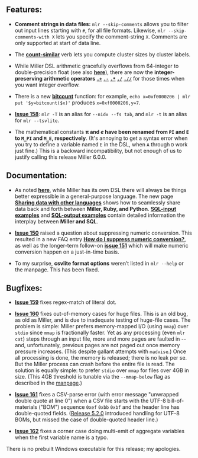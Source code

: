 ## Features:

* **Comment strings in data files:** `mlr --skip-comments` allows you to
filter out input lines starting with `#`, for all file formats.  Likewise, `mlr
--skip-comments-with X` lets you specify the comment-string `X`.  Comments are
only supported at start of data line.

* The [**count-similar**](http://johnkerl.org/miller-releases/miller-5.3.0/doc/reference-verbs.html#count-similar)
verb lets you compute cluster sizes by cluster labels.

* While Miller DSL arithmetic gracefully overflows from 64-integer to
double-precision float (see also
[**here**](http://johnkerl.org/miller/doc/reference.html#Arithmetic)), there
are now the **integer-preserving arithmetic operators**
[**`.+`**](http://johnkerl.org/miller-releases/miller-5.3.0/doc/reference-dsl.html#.+)
[**`.-`**](http://johnkerl.org/miller-releases/miller-5.3.0/doc/reference-dsl.html#.-)
[**`.*`**](http://johnkerl.org/miller-releases/miller-5.3.0/doc/reference-dsl.html#.*)
[**`./`**](http://johnkerl.org/miller-releases/miller-5.3.0/doc/reference-dsl.html#./)
[**`.//`**](http://johnkerl.org/miller-releases/miller-5.3.0/doc/reference-dsl.html#.//)
for those times when you want integer overflow.

* There is a new [**bitcount**](http://johnkerl.org/miller-releases/miller-5.3.0/doc/reference-dsl.html#bitcount) function: for example, `echo x=0xf0000206 | mlr put '$y=bitcount($x)'` produces `x=0xf0000206,y=7`.

* [**Issue 158**](https://github.com/johnkerl/miller/issues/158): `mlr -T` is
an alias for `--nidx --fs tab`, and `mlr -t` is an alias for `mlr
--tsvlite`.

* The mathematical constants **&pi; and <i>e</i> have been renamed from `PI` and `E` to `M_PI` and `M_E`, respectively**. (It's annoying to get a syntax error when you try to define a variable named `E` in the DSL, when `A` through `D` work just fine.) This is a backward incompatibility, but not enough of us to justify calling this release Miller 6.0.0.

## Documentation:

* As noted
[**here**](http://johnkerl.org/miller-releases/miller-5.3.0/doc/reference-dsl.html#A_note_on_the_complexity_of_Miller’s_expression_language), while Miller has its own DSL there will always be things better expressible in a general-purpose language. The new page
[**Sharing data with other languages**](http://johnkerl.org/miller-releases/miller-5.3.0/doc/data-sharing.html) shows how to seamlessly share data back and forth between **Miller, Ruby, and Python**.  [**SQL-input examples**](http://johnkerl.org/miller-releases/miller-5.3.0/doc/10-min.html#SQL-input_examples) and [**SQL-output examples**](http://johnkerl.org/miller-releases/miller-5.3.0/doc/10-min.html#SQL-output_examples) contain detailed information the interplay between **Miller and SQL**.

* [**Issue 150**](https://github.com/johnkerl/miller/issues/150) raised a
question about suppressing numeric conversion. This resulted in a new FAQ entry
[**How do I suppress numeric conversion?**](http://johnkerl.org/miller/doc/faq.html#How_do_I_suppress_numeric_conversion?), as well as the
longer-term follow-on [**issue 151**](https://github.com/johnkerl/miller/issues/151) which will make numeric conversion happen on a just-in-time basis.

* To my surprise, **csvlite format options** weren&rsquo;t listed in `mlr --help` or the manpage. This has been fixed.

## Bugfixes:

* [**Issue 159**](https://github.com/johnkerl/miller/issues/159) fixes regex-match of literal dot.

* [**Issue 160**](https://github.com/johnkerl/miller/issues/160) fixes out-of-memory cases for huge files. This is an old bug, as old as Miller, and is due to inadequate testing of huge-file cases. The problem is simple: Miller prefers memory-mapped I/O (using `mmap`) over `stdio` since `mmap` is fractionally faster. Yet as any processing (even `mlr cat`) steps through an input file, more and more pages are faulted in -- and, unfortunately, previous pages are not paged out once memory pressure increases. (This despite gallant attempts with `madvise`.) Once all processing is done, the memory is released; there is no leak per se. But the Miller process can crash before the entire file is read. The solution is equally simple: to prefer `stdio` over `mmap` for files over 4GB in size. (This 4GB threshold is tunable via the `--mmap-below` flag as described in the [manpage](http://johnkerl.org/miller-releases/miller-5.3.0/doc/manpage.html).)

* [**Issue 161**](https://github.com/johnkerl/miller/issues/161) fixes a CSV-parse error (with error message "unwrapped double quote at line 0") when a CSV file starts with the UTF-8 bill-of-materials ("BOM") sequence `0xef` `0xbb` `0xbf` and the header line has double-quoted fields. ([Release 5.2.0](https://github.com/johnkerl/miller/releases/tag/v5.2.0) introduced handling for UTF-8 BOMs, but missed the case of double-quoted header line.)

* [**Issue 162**](https://github.com/johnkerl/miller/issues/162) fixes a corner case doing multi-emit of aggregate variables when the first variable name is a typo.

There is no prebuilt Windows executable for this release; my apologies.
